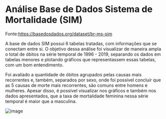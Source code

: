 # Análise Base de Dados Sistema de Mortalidade (SIM)

Fonte:https://basedosdados.org/dataset/br-ms-sim

A base de dados SIM possui 6 tabelas tratadas, com informações que se conectam entre si.
O objetivo dessa análise foi visualizar de maneira ampla o total de óbitos na série
temporal de 1996 - 2019, separando os dados em tabelas menores e plotando gráficos
que representassem essas tabelas, com um bom entendimento.

Foi avaliado a quantidade de óbitos agrupados pelas causas mais recorrentes e, também,
separados por sexo, onde foi possível concluir que as 5 causas de morte mais recorrentes,
são comuns entre homens e mulheres. Apesar disso, é possível visualizar nos gráficos e também
nos dados apresentados, que a taxa de mortalidade feminina nessa série temporal é maior que a
masculina.

![image](https://user-images.githubusercontent.com/96089256/186500423-eaf2137c-92a9-4db4-b630-c80aed64871e.png)
